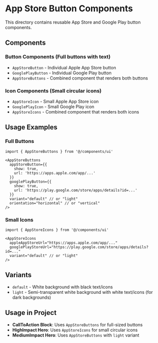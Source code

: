 # App Store Button Components

This directory contains reusable App Store and Google Play button components.

## Components

### Button Components (Full buttons with text)
- `AppStoreButton` - Individual Apple App Store button
- `GooglePlayButton` - Individual Google Play button  
- `AppStoreButtons` - Combined component that renders both buttons

### Icon Components (Small circular icons)
- `AppStoreIcon` - Small Apple App Store icon
- `GooglePlayIcon` - Small Google Play icon
- `AppStoreIcons` - Combined component that renders both icons

## Usage Examples

### Full Buttons
```tsx
import { AppStoreButtons } from '@/components/ui'

<AppStoreButtons
  appStoreButton={{
    show: true,
    url: 'https://apps.apple.com/app/...'
  }}
  googlePlayButton={{
    show: true, 
    url: 'https://play.google.com/store/apps/details?id=...'
  }}
  variant="default" // or "light"
  orientation="horizontal" // or "vertical"
/>
```

### Small Icons
```tsx
import { AppStoreIcons } from '@/components/ui'

<AppStoreIcons
  appleAppStoreUrl="https://apps.apple.com/app/..."
  googlePlayStoreUrl="https://play.google.com/store/apps/details?id=..."
  variant="default" // or "light"
/>
```

## Variants
- `default` - White background with black text/icons
- `light` - Semi-transparent white background with white text/icons (for dark backgrounds)

## Usage in Project
- **CallToAction Block**: Uses `AppStoreButtons` for full-sized buttons
- **HighImpact Hero**: Uses `AppStoreIcons` for small circular icons
- **MediumImpact Hero**: Uses `AppStoreButtons` with `light` variant